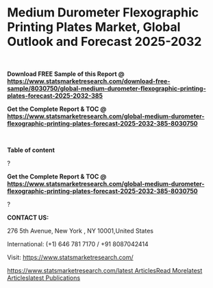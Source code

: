<h1>Medium Durometer Flexographic Printing Plates Market, Global Outlook and Forecast 2025-2032</h1><br/><p><strong>Download FREE Sample of this Report @ <a href="https://www.statsmarketresearch.com/download-free-sample/8030750/global-medium-durometer-flexographic-printing-plates-forecast-2025-2032-385">https://www.statsmarketresearch.com/download-free-sample/8030750/global-medium-durometer-flexographic-printing-plates-forecast-2025-2032-385</a></strong></p>
 
 
 
 <div><b>Get the Complete Report & TOC @ <a href="https://www.statsmarketresearch.com/global-medium-durometer-flexographic-printing-plates-forecast-2025-2032-385-8030750">https://www.statsmarketresearch.com/global-medium-durometer-flexographic-printing-plates-forecast-2025-2032-385-8030750</a></b></div>
 
 
 
 <p><br />
 
 <b>Table of content</b></p>
 
 
 
 <p>? </p>
 
 
 
 <div><b>Get the Complete Report & TOC @ <a href="https://www.statsmarketresearch.com/global-medium-durometer-flexographic-printing-plates-forecast-2025-2032-385-8030750">https://www.statsmarketresearch.com/global-medium-durometer-flexographic-printing-plates-forecast-2025-2032-385-8030750</a></b></div>
 
 
 
 <p>? </p>
 
 
 
 <p><b>CONTACT US:</b><br />
 
 276 5th Avenue, New York , NY 10001,United States<br />
 
 International: (+1) 646 781 7170 / +91 8087042414<br />
 
 Visit: <a href="https://www.statsmarketresearch.com/">https://www.statsmarketresearch.com/</a><br />
 
 <a href="https://gyeongbokgung.com">https://www.statsmarketresearch.com/</a><a href="https://hallyeomaritime.com">latest Articles</a><a href="https://jingwansa.com">Read More</a><a href="https://nguoiviet.jp/">latest Articles</a><a href="https://www.intelmarketresearch.com/">latest Publications</a></p>